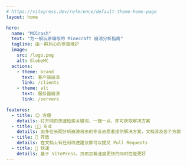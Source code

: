 ```yaml
---
# https://vitepress.dev/reference/default-theme-home-page
layout: home

hero:
  name: "MCCrash"
  text: "为一般玩家编写的 Minecraft 崩溃分析指南"
  tagline: 由一群热心的笨蛋维护
  image:
    src: /logo.png
    alt: GlobeMC
  actions:
    - theme: brand
      text: 客户端崩溃
      link: /clients
    - theme: alt
      text: 服务器崩溃
      link: /servers

features:
  - title: 😉 方便
    details: 打开网页快速检索关键词，一搜一点，即可获取解决方案
  - title: 👨‍💻 专业
    details: 由多位长期分析崩溃日志的专业志愿者提供解决方案，文档涉及各个方面
  - title: 🚪 开放
    details: 在文档上有任何改进建议都可以提交 Pull Requests
  - title: 🚀 快速
    details: 基于 VitePress，页面加载速度更快的同时性能更好
---
```



